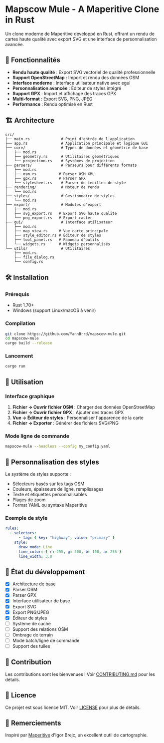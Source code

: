 # Mapscow Mule - A Maperitive Clone in Rust

Un clone moderne de Maperitive développé en Rust, offrant un rendu de cartes haute qualité avec export SVG et une interface de personnalisation avancée.

## 🚀 Fonctionnalités

- **Rendu haute qualité** : Export SVG vectoriel de qualité professionnelle
- **Support OpenStreetMap** : Import et rendu des données OSM
- **Interface moderne** : Interface utilisateur native avec egui
- **Personnalisation avancée** : Éditeur de styles intégré
- **Support GPX** : Import et affichage des traces GPX
- **Multi-format** : Export SVG, PNG, JPEG
- **Performance** : Rendu optimisé en Rust

## 🏗️ Architecture

```
src/
├── main.rs              # Point d'entrée de l'application
├── app.rs               # Application principale et logique GUI
├── core/                # Types de données et géométrie de base
│   ├── mod.rs
│   ├── geometry.rs      # Utilitaires géométriques
│   └── projection.rs    # Systèmes de projection
├── parsers/             # Parseurs pour différents formats
│   ├── mod.rs
│   ├── osm.rs          # Parser OSM XML
│   ├── gpx.rs          # Parser GPX
│   └── stylesheet.rs    # Parser de feuilles de style
├── rendering/           # Moteur de rendu
│   └── mod.rs
├── styles/              # Gestionnaire de styles
│   └── mod.rs
├── export/              # Modules d'export
│   ├── mod.rs
│   ├── svg_export.rs   # Export SVG haute qualité
│   └── png_export.rs   # Export raster
├── gui/                 # Interface utilisateur
│   ├── mod.rs
│   ├── map_view.rs     # Vue carte principale
│   ├── style_editor.rs # Éditeur de styles
│   ├── tool_panel.rs   # Panneau d'outils
│   └── widgets.rs      # Widgets personnalisés
└── utils/               # Utilitaires
    ├── mod.rs
    ├── file_dialog.rs
    └── config.rs
```

## 🛠️ Installation

### Prérequis
- Rust 1.70+ 
- Windows (support Linux/macOS à venir)

### Compilation
```bash
git clone https://github.com/YannBrrd/mapscow-mule.git
cd mapscow-mule
cargo build --release
```

### Lancement
```bash
cargo run
```

## 📖 Utilisation

### Interface graphique
1. **Fichier → Ouvrir fichier OSM** : Charger des données OpenStreetMap
2. **Fichier → Ouvrir fichier GPX** : Ajouter des traces GPX
3. **Vue → Éditeur de styles** : Personnaliser l'apparence de la carte
4. **Fichier → Exporter** : Générer des fichiers SVG/PNG

### Mode ligne de commande
```bash
mapscow-mule --headless --config my_config.yaml
```

## 🎨 Personnalisation des styles

Le système de styles supporte :
- Sélecteurs basés sur les tags OSM
- Couleurs, épaisseurs de ligne, remplissages
- Texte et étiquettes personnalisables
- Plages de zoom
- Format YAML ou syntaxe Maperitive

### Exemple de style
```yaml
rules:
  - selectors:
      - tag: { key: "highway", value: "primary" }
    style:
      draw_mode: Line
      line_color: { r: 255, g: 200, b: 100, a: 255 }
      line_width: 3.0
```

## 🚧 État du développement

- [x] Architecture de base
- [x] Parser OSM
- [x] Parser GPX  
- [x] Interface utilisateur de base
- [x] Export SVG
- [x] Export PNG/JPEG
- [x] Éditeur de styles
- [ ] Système de cache
- [ ] Support des relations OSM
- [ ] Ombrage de terrain
- [ ] Mode batch/ligne de commande
- [ ] Support des tuiles

## 🤝 Contribution

Les contributions sont les bienvenues ! Voir [CONTRIBUTING.md](CONTRIBUTING.md) pour les détails.

## 📄 Licence

Ce projet est sous licence MIT. Voir [LICENSE](LICENSE) pour plus de détails.

## 🙏 Remerciements

Inspiré par [Maperitive](http://maperitive.net/) d'Igor Brejc, un excellent outil de cartographie.
